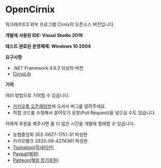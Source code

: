 # OpenCirnix
워크래프트3 외부 프로그램 Cirnix의 오픈소스 버전입니다.

**개발에 사용된 IDE: Visual Studio 2019**

**테스트 완료된 운영체제: Windows 10 2004**

**요구사항**
- .NET Framework 4.6.2 이상의 버전
- [CirnoLib](https://github.com/BlacklightsC/CirnoLib.git)


**기여**

여러 방법으로 기여할 수 있습니다.

- [카카오톡 오픈채팅방](https://open.kakao.com/o/g2uauxgc)에 오셔서 버그를 알려주세요.
- 직접 코드를 수정해서 끌어오기 요청(Pull Request)을 넣으실 수도 있습니다.

저에게 후원을 해주시면 좀 더 많은 시간을 개발에 할애할 수 있습니다.

- 농협중앙회 302-0627-1751-31 박성현
- 카카오뱅크 3333-09-4274361 박성현
- [Toonation(투네이션)](https://toon.at/donate/637131255322131449)
- [Paypal(해외)](https://www.paypal.me/BlacklightsC)
- [Patreon(해외 정기후원)](https://www.patreon.com/cirnix)
